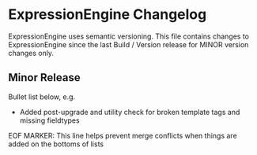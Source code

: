 # ExpressionEngine Changelog

ExpressionEngine uses semantic versioning. This file contains changes to ExpressionEngine since the last Build / Version release for MINOR version changes only.

## Minor Release

Bullet list below, e.g.
   - Added post-upgrade and utility check for broken template tags and missing fieldtypes



EOF MARKER: This line helps prevent merge conflicts when things are
added on the bottoms of lists
